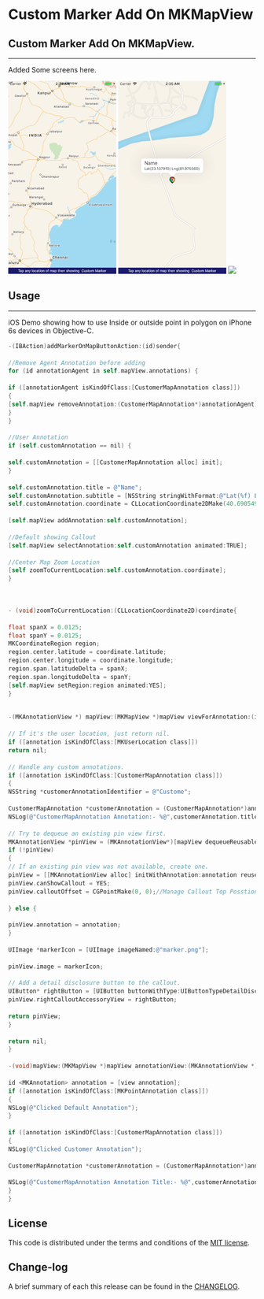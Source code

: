 
Custom Marker Add On MKMapView
=========

## Custom Marker Add On MKMapView.
------------
 Added Some screens here.
 
![](https://github.com/pawankv89/AddCustomMarkerMKMapView/blob/master/images/screen_1.png)
![](https://github.com/pawankv89/AddCustomMarkerMKMapView/blob/master/images/screen_2.png)
![](https://github.com/pawankv89/AddCustomMarkerMKMapView/blob/master/images/screen_3.png)


## Usage
------------
 iOS Demo showing how to use Inside or outside point in polygon on iPhone 6s devices in Objective-C.

```objective-c
-(IBAction)addMarkerOnMapButtonAction:(id)sender{

//Remove Agent Annotation before adding
for (id annotationAgent in self.mapView.annotations) {

if ([annotationAgent isKindOfClass:[CustomerMapAnnotation class]])
{
[self.mapView removeAnnotation:(CustomerMapAnnotation*)annotationAgent];
}
}

//User Annotation
if (self.customAnnotation == nil) {

self.customAnnotation = [[CustomerMapAnnotation alloc] init];
}

self.customAnnotation.title = @"Name";
self.customAnnotation.subtitle = [NSString stringWithFormat:@"Lat(%f) Lng(%f)",40.690549,-73.966133];
self.customAnnotation.coordinate = CLLocationCoordinate2DMake(40.690549,-73.966133);

[self.mapView addAnnotation:self.customAnnotation];

//Default showing Callout
[self.mapView selectAnnotation:self.customAnnotation animated:TRUE];

//Center Map Zoom Location
[self zoomToCurrentLocation:self.customAnnotation.coordinate];
}

```

```objective-c


- (void)zoomToCurrentLocation:(CLLocationCoordinate2D)coordinate{

float spanX = 0.0125;
float spanY = 0.0125;
MKCoordinateRegion region;
region.center.latitude = coordinate.latitude;
region.center.longitude = coordinate.longitude;
region.span.latitudeDelta = spanX;
region.span.longitudeDelta = spanY;
[self.mapView setRegion:region animated:YES];
}
```

```objective-c

-(MKAnnotationView *) mapView:(MKMapView *)mapView viewForAnnotation:(id<MKAnnotation>)annotation {

// If it's the user location, just return nil.
if ([annotation isKindOfClass:[MKUserLocation class]])
return nil;

// Handle any custom annotations.
if ([annotation isKindOfClass:[CustomerMapAnnotation class]])
{
NSString *customerAnnotationIdentifier = @"Custome";

CustomerMapAnnotation *customerAnnotation = (CustomerMapAnnotation*)annotation;
NSLog(@"CustomerMapAnnotation Annotation:- %@",customerAnnotation.title);

// Try to dequeue an existing pin view first.
MKAnnotationView *pinView = (MKAnnotationView*)[mapView dequeueReusableAnnotationViewWithIdentifier:customerAnnotationIdentifier];
if (!pinView)
{
// If an existing pin view was not available, create one.
pinView = [[MKAnnotationView alloc] initWithAnnotation:annotation reuseIdentifier:customerAnnotationIdentifier];
pinView.canShowCallout = YES;
pinView.calloutOffset = CGPointMake(0, 0);//Manage Callout Top Posstion

} else {

pinView.annotation = annotation;
}

UIImage *markerIcon = [UIImage imageNamed:@"marker.png"];

pinView.image = markerIcon;

// Add a detail disclosure button to the callout.
UIButton* rightButton = [UIButton buttonWithType:UIButtonTypeDetailDisclosure];
pinView.rightCalloutAccessoryView = rightButton;

return pinView;
}

return nil;
}

-(void)mapView:(MKMapView *)mapView annotationView:(MKAnnotationView *)view calloutAccessoryControlTapped:(UIControl *)control {

id <MKAnnotation> annotation = [view annotation];
if ([annotation isKindOfClass:[MKPointAnnotation class]])
{
NSLog(@"Clicked Default Annotation");
}

if ([annotation isKindOfClass:[CustomerMapAnnotation class]])
{
NSLog(@"Clicked Customer Annotation");

CustomerMapAnnotation *customerAnnotation = (CustomerMapAnnotation*)annotation;

NSLog(@"CustomerMapAnnotation Annotation Title:- %@",customerAnnotation.title);
}
}

```

## License

This code is distributed under the terms and conditions of the [MIT license](LICENSE).

## Change-log

A brief summary of each this release can be found in the [CHANGELOG](CHANGELOG.mdown). 
